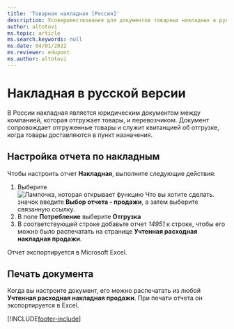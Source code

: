 ```yaml
---
title: 'Товарная накладная [Россия]'
description: Усовершенствования для документов товарных накладных в русской версии Business Central.
author: altotovi
ms.topic: article
ms.search.keywords: null
ms.date: 04/01/2022
ms.reviewer: edupont
ms.author: altotovi
---
```


# <a name="bill-of-lading-in-the-russian-version" />Накладная в русской версии

В России накладная является юридическим документом между компанией, которая отгружает товары, и перевозчиком. Документ сопровождает отгруженные товары и служит квитанцией об отгрузке, когда товары доставляются в пункт назначения.

## <a name="set-up-bills-of-lading-report" />Настройка отчета по накладным

Чтобы настроить отчет **Накладная**, выполните следующие действия:  

1. Выберите ![Лампочка, которая открывает функцию Что вы хотите сделать.](../../media/ui-search/search_small.png "Что вы хотите сделать") значок введите **Выбор отчета - продажи**, а затем выберите связанную ссылку.
2. В поле **Потребление** выберите **Отгрузка**
3. В соответствующей строке добавьте отчет *14951* к строке, чтобы его можно было распечатать на странице **Учтенная расходная накладная продажи**.

Отчет экспортируется в Microsoft Excel.

## <a name="printing-document" />Печать документа

Когда вы настроите документ, его можно распечатать из любой **Учтенная расходная накладная продажи**. При печати отчета он экспортируется в Excel.


[!INCLUDE[footer-include](../../includes/footer-banner.md)]
